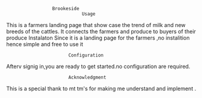                      Brookeside 
                                Usage
This is a farmers landing page that show case the trend of milk  and new breeds of the cattles.
It connects the farmers and produce to buyers of their produce
                              Instalaton 
Since it is a landing page for the farmers ,no instalition hence simple  and free to use it

                           Configuration
Afterv signig in,you are ready to get started.no configuration are required.

                           Acknowledgment
This is a special thank to mt tm's for making me understand and implement .
